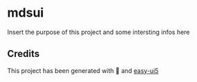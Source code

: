 # mdsui
Insert the purpose of this project and some intersting infos here


## Credits
This project has been generated with 💙 and [easy-ui5](https://github.com/SAP)
